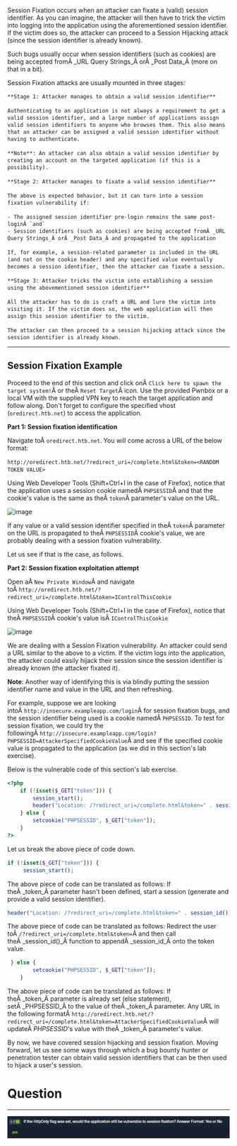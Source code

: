 ﻿Session Fixation occurs when an attacker can fixate a (valid) session identifier. As you can imagine, the attacker will then have to trick the victim into logging into the application using the aforementioned session identifier. If the victim does so, the attacker can proceed to a Session Hijacking attack (since the session identifier is already known).

Such bugs usually occur when session identifiers (such as cookies) are being accepted fromÂ _URL Query Strings_Â orÂ _Post Data_Â (more on that in a bit).

Session Fixation attacks are usually mounted in three stages:

```ad-important
**Stage 1: Attacker manages to obtain a valid session identifier**

Authenticating to an application is not always a requirement to get a valid session identifier, and a large number of applications assign valid session identifiers to anyone who browses them. This also means that an attacker can be assigned a valid session identifier without having to authenticate.

**Note**: An attacker can also obtain a valid session identifier by creating an account on the targeted application (if this is a possibility).

**Stage 2: Attacker manages to fixate a valid session identifier**

The above is expected behavior, but it can turn into a session fixation vulnerability if:

- The assigned session identifier pre-login remains the same post-loginÂ `and`
- Session identifiers (such as cookies) are being accepted fromÂ _URL Query Strings_Â orÂ _Post Data_Â and propagated to the application

If, for example, a session-related parameter is included in the URL (and not on the cookie header) and any specified value eventually becomes a session identifier, then the attacker can fixate a session.

**Stage 3: Attacker tricks the victim into establishing a session using the abovementioned session identifier**

All the attacker has to do is craft a URL and lure the victim into visiting it. If the victim does so, the web application will then assign this session identifier to the victim.

The attacker can then proceed to a session hijacking attack since the session identifier is already known.
```

---

## Session Fixation Example

Proceed to the end of this section and click onÂ `Click here to spawn the target system!`Â or theÂ `Reset Target`Â icon. Use the provided Pwnbox or a local VM with the supplied VPN key to reach the target application and follow along. Don't forget to configure the specified vhost (`oredirect.htb.net`) to access the application.

**Part 1: Session fixation identification**

Navigate toÂ `oredirect.htb.net`. You will come across a URL of the below format:

`http://oredirect.htb.net/?redirect_uri=/complete.html&token=<RANDOM TOKEN VALUE>`

Using Web Developer Tools (Shift+Ctrl+I in the case of Firefox), notice that the application uses a session cookie namedÂ `PHPSESSID`Â and that the cookie's value is the same as theÂ `token`Â parameter's value on the URL.

![image](https://academy.hackthebox.com/storage/modules/153/18.png)

If any value or a valid session identifier specified in theÂ `token`Â parameter on the URL is propagated to theÂ `PHPSESSID`Â cookie's value, we are probably dealing with a session fixation vulnerability.

Let us see if that is the case, as follows.

**Part 2: Session fixation exploitation attempt**

Open aÂ `New Private Window`Â and navigate toÂ `http://oredirect.htb.net/?redirect_uri=/complete.html&token=IControlThisCookie`

Using Web Developer Tools (Shift+Ctrl+I in the case of Firefox), notice that theÂ `PHPSESSID`Â cookie's value isÂ `IControlThisCookie`

![image](https://academy.hackthebox.com/storage/modules/153/19.png)

We are dealing with a Session Fixation vulnerability. An attacker could send a URL similar to the above to a victim. If the victim logs into the application, the attacker could easily hijack their session since the session identifier is already known (the attacker fixated it).

**Note**: Another way of identifying this is via blindly putting the session identifier name and value in the URL and then refreshing.

For example, suppose we are looking intoÂ `http://insecure.exampleapp.com/login`Â for session fixation bugs, and the session identifier being used is a cookie namedÂ `PHPSESSID`. To test for session fixation, we could try the followingÂ `http://insecure.exampleapp.com/login?PHPSESSID=AttackerSpecifiedCookieValue`Â and see if the specified cookie value is propagated to the application (as we did in this section's lab exercise).

Below is the vulnerable code of this section's lab exercise.

```php
<?php
    if (!isset($_GET["token"])) {
        session_start();
        header("Location: /?redirect_uri=/complete.html&token=" . session_id());
    } else {
        setcookie("PHPSESSID", $_GET["token"]);
    }
?>
```

Let us break the above piece of code down.

```php
if (!isset($_GET["token"])) {
     session_start();
```

The above piece of code can be translated as follows: If theÂ _token_Â parameter hasn't been defined, start a session (generate and provide a valid session identifier).

```php
header("Location: /?redirect_uri=/complete.html&token=" . session_id());
```

The above piece of code can be translated as follows: Redirect the user toÂ `/?redirect_uri=/complete.html&token=`Â and then call theÂ _session_id()_Â function to appendÂ _session_id_Â onto the token value.

```php
 } else {
        setcookie("PHPSESSID", $_GET["token"]);
    }
```

The above piece of code can be translated as follows: If theÂ _token_Â parameter is already set (else statement), setÂ _PHPSESSID_Â to the value of theÂ _token_Â parameter. Any URL in the following formatÂ `http://oredirect.htb.net/?redirect_uri=/complete.html&token=AttackerSpecifiedCookieValue`Â will updateÂ _PHPSESSID_'s value with theÂ _token_Â parameter's value.

By now, we have covered session hijacking and session fixation. Moving forward, let us see some ways through which a bug bounty hunter or penetration tester can obtain valid session identifiers that can be then used to hijack a user's session.

# Question
---
![Pasted image 20250219122913.png](../../../../IMAGES/Pasted%20image%2020250219122913.png)

